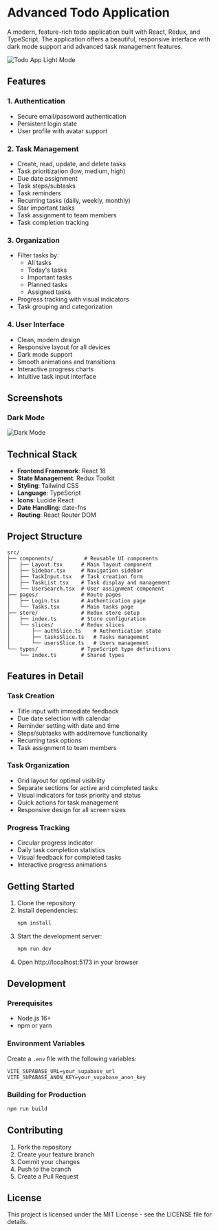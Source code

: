 # Advanced Todo Application

A modern, feature-rich todo application built with React, Redux, and TypeScript. The application offers a beautiful, responsive interface with dark mode support and advanced task management features.

![Todo App Light Mode](https://i.ibb.co/Sw85Qj1/Arc-j-TKOZPUElb.png)

## Features

### 1. Authentication

- Secure email/password authentication
- Persistent login state
- User profile with avatar support

### 2. Task Management

- Create, read, update, and delete tasks
- Task prioritization (low, medium, high)
- Due date assignment
- Task steps/subtasks
- Task reminders
- Recurring tasks (daily, weekly, monthly)
- Star important tasks
- Task assignment to team members
- Task completion tracking

### 3. Organization

- Filter tasks by:
  - All tasks
  - Today's tasks
  - Important tasks
  - Planned tasks
  - Assigned tasks
- Progress tracking with visual indicators
- Task grouping and categorization

### 4. User Interface

- Clean, modern design
- Responsive layout for all devices
- Dark mode support
- Smooth animations and transitions
- Interactive progress charts
- Intuitive task input interface

## Screenshots

### Dark Mode

![Dark Mode](https://i.ibb.co/cYvJ1YV/Arc-Xd7eg-Oohd-R.png)

## Technical Stack

- **Frontend Framework**: React 18
- **State Management**: Redux Toolkit
- **Styling**: Tailwind CSS
- **Language**: TypeScript
- **Icons**: Lucide React
- **Date Handling**: date-fns
- **Routing**: React Router DOM

## Project Structure

```
src/
├── components/          # Reusable UI components
│   ├── Layout.tsx      # Main layout component
│   ├── Sidebar.tsx     # Navigation sidebar
│   ├── TaskInput.tsx   # Task creation form
│   ├── TaskList.tsx    # Task display and management
│   └── UserSearch.tsx  # User assignment component
├── pages/              # Route pages
│   ├── Login.tsx       # Authentication page
│   └── Tasks.tsx       # Main tasks page
├── store/              # Redux store setup
│   ├── index.ts        # Store configuration
│   └── slices/         # Redux slices
│       ├── authSlice.ts    # Authentication state
│       ├── tasksSlice.ts   # Tasks management
│       └── usersSlice.ts   # Users management
└── types/              # TypeScript type definitions
    └── index.ts        # Shared types
```

## Features in Detail

### Task Creation

- Title input with immediate feedback
- Due date selection with calendar
- Reminder setting with date and time
- Steps/subtasks with add/remove functionality
- Recurring task options
- Task assignment to team members

### Task Organization

- Grid layout for optimal visibility
- Separate sections for active and completed tasks
- Visual indicators for task priority and status
- Quick actions for task management
- Responsive design for all screen sizes

### Progress Tracking

- Circular progress indicator
- Daily task completion statistics
- Visual feedback for completed tasks
- Interactive progress animations

## Getting Started

1. Clone the repository
2. Install dependencies:
   ```bash
   npm install
   ```
3. Start the development server:
   ```bash
   npm run dev
   ```
4. Open http://localhost:5173 in your browser

## Development

### Prerequisites

- Node.js 16+
- npm or yarn

### Environment Variables

Create a `.env` file with the following variables:

```env
VITE_SUPABASE_URL=your_supabase_url
VITE_SUPABASE_ANON_KEY=your_supabase_anon_key
```

### Building for Production

```bash
npm run build
```

## Contributing

1. Fork the repository
2. Create your feature branch
3. Commit your changes
4. Push to the branch
5. Create a Pull Request

## License

This project is licensed under the MIT License - see the LICENSE file for details.
